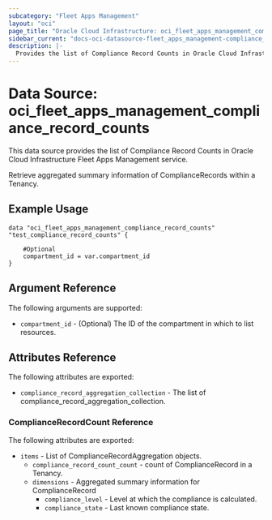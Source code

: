 ```yaml
---
subcategory: "Fleet Apps Management"
layout: "oci"
page_title: "Oracle Cloud Infrastructure: oci_fleet_apps_management_compliance_record_counts"
sidebar_current: "docs-oci-datasource-fleet_apps_management-compliance_record_counts"
description: |-
  Provides the list of Compliance Record Counts in Oracle Cloud Infrastructure Fleet Apps Management service
---
```


# Data Source: oci_fleet_apps_management_compliance_record_counts
This data source provides the list of Compliance Record Counts in Oracle Cloud Infrastructure Fleet Apps Management service.

Retrieve  aggregated summary information of ComplianceRecords within a Tenancy.


## Example Usage

```hcl
data "oci_fleet_apps_management_compliance_record_counts" "test_compliance_record_counts" {

	#Optional
	compartment_id = var.compartment_id
}
```

## Argument Reference

The following arguments are supported:

* `compartment_id` - (Optional) The ID of the compartment in which to list resources.


## Attributes Reference

The following attributes are exported:

* `compliance_record_aggregation_collection` - The list of compliance_record_aggregation_collection.

### ComplianceRecordCount Reference

The following attributes are exported:

* `items` - List of ComplianceRecordAggregation objects.
	* `compliance_record_count_count` - count of ComplianceRecord in a Tenancy.
	* `dimensions` - Aggregated summary information for ComplianceRecord
		* `compliance_level` - Level at which the compliance is calculated.
		* `compliance_state` - Last known compliance state.

